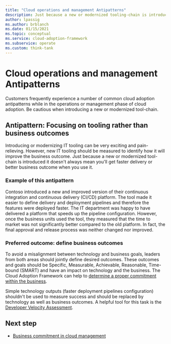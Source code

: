 ```yaml
---
title: "Cloud operations and management Antipatterns"
description: Just because a new or modernized tooling-chain is introduced it does not equate to faster delivery or better business outcome.
author: lpassig
ms.author: brblanch
ms.date: 01/15/2021
ms.topic: conceptual
ms.service: cloud-adoption-framework
ms.subservice: operate
ms.custom: think-tank
---
```


# Cloud operations and management Antipatterns

Customers frequently experience a number of common cloud adoption antipatterns while in the operations or management phase of cloud adoption. Be cautious when introducing a new or modernized tool-chain. 

## Antipattern: Focusing on tooling rather than business outcomes

Introducing or modernizing IT tooling can be very exciting and pain-relieving. However, new IT tooling should be measured to identify how it will improve the business outcome. Just because a new or modernized tool-chain is introduced it doesn't always mean you'll get faster delivery or better business outcome when you use it.

### Example of this antipattern

Contoso introduced a new and improved version of their continuous integration and continuous delivery (CI/CD) platform. The tool made it easier to define delivery and deployment pipelines and therefore the features were deployed faster. The IT department was happy to have delivered a platform that speeds up the pipeline configuration. However, once the business units used the tool, they measured that the time to market was not significantly better compared to the old platform. In fact, the final approval and release process was neither changed nor improved.

### Preferred outcome: define business outcomes

To avoid a misalignment between technology and business goals, leaders from both areas should jointly define desired outcomes. These outcomes and goals should be Specific, Measurable, Achievable, Reasonable, Time-bound (SMART) and have an impact on technology and the business. The Cloud Adoption Framework can help to [determine a proper commitment within the business](/azure/cloud-adoption-framework/manage/considerations/commitment).

Simple technology outputs (faster deployment pipelines configuration) shouldn't be used to measure success and should be replaced by technology as well as business outcomes. A helpful tool for this task is the [Developer Velocity Assessment](https://azure.microsoft.com/overview/developer-velocity/).

## Next step

- [Business commitment in cloud management](/azure/cloud-adoption-framework/manage/considerations/commitment)